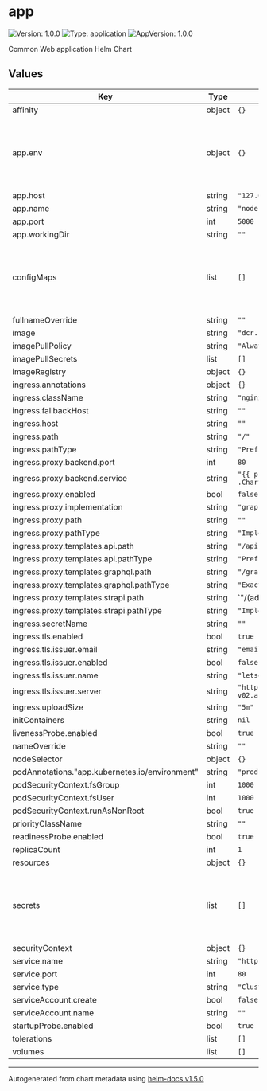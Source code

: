# app

![Version: 1.0.0](https://img.shields.io/badge/Version-1.0.0-informational?style=flat-square) ![Type: application](https://img.shields.io/badge/Type-application-informational?style=flat-square) ![AppVersion: 1.0.0](https://img.shields.io/badge/AppVersion-1.0.0-informational?style=flat-square)

Common Web application Helm Chart

## Values

| Key | Type | Default | Description |
|-----|------|---------|-------------|
| affinity | object | `{}` |  |
| app.env | object | `{}` | Environment variables required for application (will be referenced to Secret) |
| app.host | string | `"127.0.0.1"` |  |
| app.name | string | `"nodejs"` |  |
| app.port | int | `5000` |  |
| app.workingDir | string | `""` |  |
| configMaps | list | `[]` | Names of existing external secrets to use. Optionals for safety |
| fullnameOverride | string | `""` |  |
| image | string | `"dcr.bndigital.dev/library/nodejs:1.0.0"` |  |
| imagePullPolicy | string | `"Always"` |  |
| imagePullSecrets | list | `[]` |  |
| imageRegistry | object | `{}` |  |
| ingress.annotations | object | `{}` |  |
| ingress.className | string | `"nginx"` |  |
| ingress.fallbackHost | string | `""` |  |
| ingress.host | string | `""` |  |
| ingress.path | string | `"/"` |  |
| ingress.pathType | string | `"Prefix"` |  |
| ingress.proxy.backend.port | int | `80` |  |
| ingress.proxy.backend.service | string | `"{{ printf \"%s-%s\" .Release.Name .Chart.Name }}"` |  |
| ingress.proxy.enabled | bool | `false` |  |
| ingress.proxy.implementation | string | `"graphql"` |  |
| ingress.proxy.path | string | `""` |  |
| ingress.proxy.pathType | string | `"ImplementationSpecific"` |  |
| ingress.proxy.templates.api.path | string | `"/api"` |  |
| ingress.proxy.templates.api.pathType | string | `"Prefix"` |  |
| ingress.proxy.templates.graphql.path | string | `"/graphql"` |  |
| ingress.proxy.templates.graphql.pathType | string | `"Exact"` |  |
| ingress.proxy.templates.strapi.path | string | `"/(admin|auth|import-export-content|callback|connect|content-manager|content-type-builder|graphql|email|email-designer|entity-relationship-chart|i18n|register|responsive-image|users-permissions|upload|uploads)(.*)"` |  |
| ingress.proxy.templates.strapi.pathType | string | `"ImplementationSpecific"` |  |
| ingress.secretName | string | `""` |  |
| ingress.tls.enabled | bool | `true` |  |
| ingress.tls.issuer.email | string | `"email@test.com"` |  |
| ingress.tls.issuer.enabled | bool | `false` |  |
| ingress.tls.issuer.name | string | `"letsencrypt"` |  |
| ingress.tls.issuer.server | string | `"https://acme-v02.api.letsencrypt.org/directory"` |  |
| ingress.uploadSize | string | `"5m"` |  |
| initContainers | string | `nil` |  |
| livenessProbe.enabled | bool | `true` |  |
| nameOverride | string | `""` |  |
| nodeSelector | object | `{}` |  |
| podAnnotations."app.kubernetes.io/environment" | string | `"production"` |  |
| podSecurityContext.fsGroup | int | `1000` |  |
| podSecurityContext.fsUser | int | `1000` |  |
| podSecurityContext.runAsNonRoot | bool | `true` |  |
| priorityClassName | string | `""` |  |
| readinessProbe.enabled | bool | `true` |  |
| replicaCount | int | `1` |  |
| resources | object | `{}` |  |
| secrets | list | `[]` | Names of existing external secrets to use. Optionals for safety |
| securityContext | object | `{}` |  |
| service.name | string | `"http"` |  |
| service.port | int | `80` |  |
| service.type | string | `"ClusterIP"` |  |
| serviceAccount.create | bool | `false` |  |
| serviceAccount.name | string | `""` |  |
| startupProbe.enabled | bool | `true` |  |
| tolerations | list | `[]` |  |
| volumes | list | `[]` |  |

----------------------------------------------
Autogenerated from chart metadata using [helm-docs v1.5.0](https://github.com/norwoodj/helm-docs/releases/v1.5.0)

